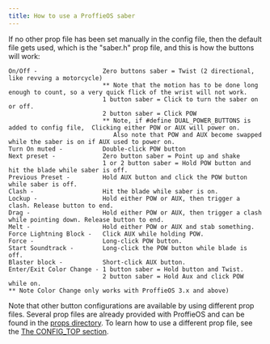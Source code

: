 ```yaml
---
title: How to use a ProffieOS saber
---
```

If no other prop file has been set manually in the config file, then the default file gets used, which is the "saber.h" prop file, and this is how the buttons will work:
```
On/Off -                  Zero buttons saber = Twist (2 directional, like revving a motorcycle)
                          ** Note that the motion has to be done long enough to count, so a very quick flick of the wrist will not work.
                          1 button saber = Click to turn the saber on or off.
                          2 button saber = Click POW
                          ** Note, if #define DUAL_POWER_BUTTONS is added to config file,  Clicking either POW or AUX will power on.
                             Also note that POW and AUX become swapped while the saber is on if AUX used to power on.
Turn On muted -           Double-click POW button
Next preset -             Zero button saber = Point up and shake
                          1 or 2 button saber = Hold POW button and hit the blade while saber is off.
Previous Preset -         Hold AUX button and click the POW button while saber is off.
Clash -                   Hit the blade while saber is on.
Lockup -                  Hold either POW or AUX, then trigger a clash. Release button to end.
Drag -                    Hold either POW or AUX, then trigger a clash while pointing down. Release button to end.
Melt -                    Hold either POW or AUX and stab something.
Force Lightning Block -   Click AUX while holding POW.
Force -                   Long-click POW button.
Start Soundtrack -        Long-click the POW button while blade is off.
Blaster block -           Short-click AUX button.
Enter/Exit Color Change - 1 button saber = Hold button and Twist.
                          2 button saber = Hold Aux and click POW while on.
** Note Color Change only works with ProffieOS 3.x and above)
```

Note that other button configurations are available by using different prop files. Several prop files are already provided with ProffieOS and can be found in the [props directory](https://github.com/profezzorn/ProffieOS/tree/master/props/). To learn how to use a different prop file, see the [The CONFIG_TOP section](../config/the-config_top-section.md).